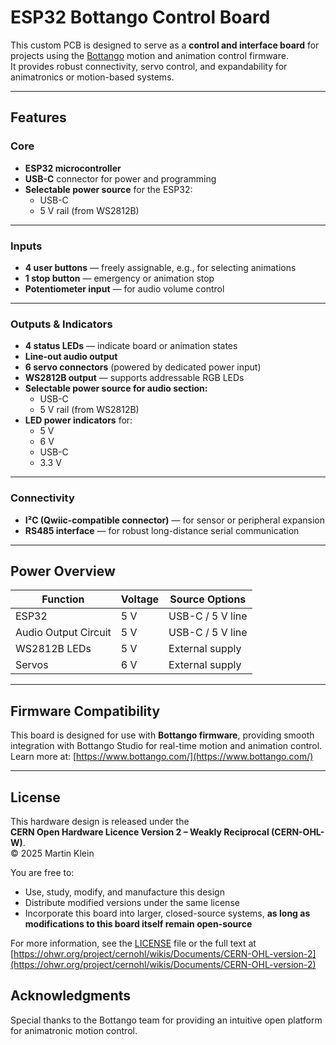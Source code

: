 # ESP32 Bottango Control Board

This custom PCB is designed to serve as a **control and interface board** for projects using the [Bottango](https://www.bottango.com/) motion and animation control firmware.  
It provides robust connectivity, servo control, and expandability for animatronics or motion-based systems.

---

## Features

### Core
- **ESP32 microcontroller**
- **USB-C** connector for power and programming  
- **Selectable power source** for the ESP32:  
  - USB-C  
  - 5 V rail (from WS2812B)

---

### Inputs
- **4 user buttons** — freely assignable, e.g., for selecting animations  
- **1 stop button** — emergency or animation stop  
- **Potentiometer input** — for audio volume control  

---

### Outputs & Indicators
- **4 status LEDs** — indicate board or animation states  
- **Line-out audio output**  
- **6 servo connectors** (powered by dedicated power input)  
- **WS2812B output** — supports addressable RGB LEDs  
- **Selectable power source for audio section:**  
  - USB-C  
  - 5 V rail (from WS2812B)  
- **LED power indicators** for:  
  - 5 V  
  - 6 V  
  - USB-C  
  - 3.3 V  

---

### Connectivity
- **I²C (Qwiic-compatible connector)** — for sensor or peripheral expansion  
- **RS485 interface** — for robust long-distance serial communication  

---

## Power Overview

| Function             | Voltage  | Source Options               |
|----------------------|----------|------------------------------|
| ESP32                | 5 V      | USB-C / 5 V line             |
| Audio Output Circuit | 5 V      | USB-C / 5 V line             |
| WS2812B LEDs         | 5 V      | External supply              |
| Servos               | 6 V      | External supply              |

---

## Firmware Compatibility

This board is designed for use with **Bottango firmware**, providing smooth integration with Bottango Studio for real-time motion and animation control.  
Learn more at: [https://www.bottango.com/](https://www.bottango.com/)

---

## License

This hardware design is released under the  
**CERN Open Hardware Licence Version 2 – Weakly Reciprocal (CERN-OHL-W)**.  
© 2025 Martin Klein 

You are free to:
- Use, study, modify, and manufacture this design  
- Distribute modified versions under the same license  
- Incorporate this board into larger, closed-source systems, **as long as modifications to this board itself remain open-source**

For more information, see the [LICENSE](./LICENSE) file or the full text at
[https://ohwr.org/project/cernohl/wikis/Documents/CERN-OHL-version-2](https://ohwr.org/project/cernohl/wikis/Documents/CERN-OHL-version-2)

## Acknowledgments

Special thanks to the Bottango team for providing an intuitive open platform for animatronic motion control.